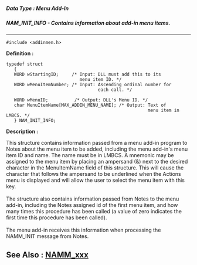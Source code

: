 ##### Data Type : Menu Add-In
##### NAM_INIT_INFO - Contains information about add-in menu items.
---
```
#include <addinmen.h>
```

**Definition :**
```
typedef struct
   {
   WORD wStartingID;     /* Input: DLL must add this to its 
                            menu item ID. */
   WORD wMenuItemNumber; /* Input: Ascending ordinal number for 
                                   each call. */

   WORD wMenuID;          /* Output: DLL's Menu ID. */
   char MenuItemName[MAX_ADDIN_MENU_NAME]; /* Output: Text of 
                                                      menu item in LMBCS. */
   } NAM_INIT_INFO;
```

**Description :**

This structure contains information passed from a menu add-in program to Notes about the menu item to be added, including the menu add-in's menu item ID and name.  The name must be in LMBCS.  A mnemonic may be assigned to the menu item by placing an ampersand (&amp;) next to the desired character in the MenuItemName field of this structure.  This will cause the character that follows the ampersand to be underlined when the Actions menu is displayed and will allow the user to select the menu item with this key.  <br>
<br>
The structure also contains information passed from Notes to the menu add-in, including the Notes assigned id of the first menu item, and how many times this procedure has been called (a value of zero indicates the first time this procedure has been called).<br>
<br>
The menu add-in receives this information when processing the NAMM_INIT message from Notes.


**See Also :**
[NAMM_xxx](/domino-c-api-docs/reference/Symb/NAMM_xxx)
---
